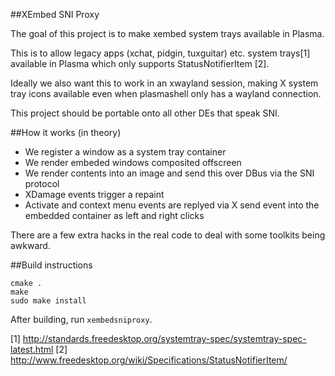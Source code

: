 ##XEmbed SNI Proxy

The goal of this project is to make xembed system trays available in Plasma.

This is to allow legacy apps (xchat, pidgin, tuxguitar) etc. system trays[1] available in Plasma which only supports StatusNotifierItem [2].

Ideally we also want this to work in an xwayland session, making X system tray icons available even when plasmashell only has a wayland connection.

This project should be portable onto all other DEs that speak SNI.

##How it works (in theory)

* We register a window as a system tray container
* We render embeded windows composited offscreen
* We render contents into an image and send this over DBus via the SNI protocol
* XDamage events trigger a repaint
* Activate and context menu events are replyed via X send event into the embedded container as left and right clicks

There are a few extra hacks in the real code to deal with some toolkits being awkward.

##Build instructions

    cmake .
    make
    sudo make install

After building, run `xembedsniproxy`.

[1] http://standards.freedesktop.org/systemtray-spec/systemtray-spec-latest.html
[2] http://www.freedesktop.org/wiki/Specifications/StatusNotifierItem/
